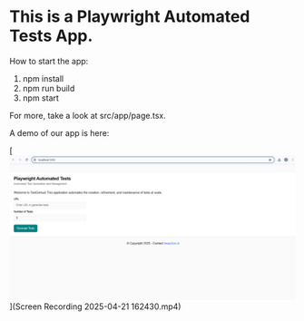 # This is a Playwright Automated Tests App.

How to start the app:
1. npm install
2. npm run build
3. npm start

For more, take a look at src/app/page.tsx.

A demo of our app is here: 

[![Watch the Project Video](image.png)](Screen Recording 2025-04-21 162430.mp4)

